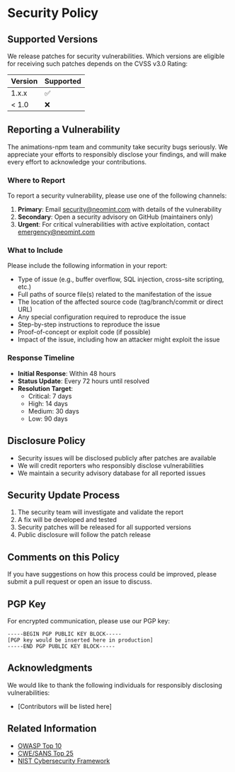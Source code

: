 # Security Policy

## Supported Versions

We release patches for security vulnerabilities. Which versions are eligible for receiving such patches depends on the CVSS v3.0 Rating:

| Version | Supported          |
| ------- | ------------------ |
| 1.x.x   | :white_check_mark: |
| < 1.0   | :x:                |

## Reporting a Vulnerability

The animations-npm team and community take security bugs seriously. We appreciate your efforts to responsibly disclose your findings, and will make every effort to acknowledge your contributions.

### Where to Report

To report a security vulnerability, please use one of the following channels:

1. **Primary**: Email security@neomint.com with details of the vulnerability
2. **Secondary**: Open a security advisory on GitHub (maintainers only)
3. **Urgent**: For critical vulnerabilities with active exploitation, contact emergency@neomint.com

### What to Include

Please include the following information in your report:

- Type of issue (e.g., buffer overflow, SQL injection, cross-site scripting, etc.)
- Full paths of source file(s) related to the manifestation of the issue
- The location of the affected source code (tag/branch/commit or direct URL)
- Any special configuration required to reproduce the issue
- Step-by-step instructions to reproduce the issue
- Proof-of-concept or exploit code (if possible)
- Impact of the issue, including how an attacker might exploit the issue

### Response Timeline

- **Initial Response**: Within 48 hours
- **Status Update**: Every 72 hours until resolved
- **Resolution Target**: 
  - Critical: 7 days
  - High: 14 days
  - Medium: 30 days
  - Low: 90 days

## Disclosure Policy

- Security issues will be disclosed publicly after patches are available
- We will credit reporters who responsibly disclose vulnerabilities
- We maintain a security advisory database for all reported issues

## Security Update Process

1. The security team will investigate and validate the report
2. A fix will be developed and tested
3. Security patches will be released for all supported versions
4. Public disclosure will follow the patch release

## Comments on this Policy

If you have suggestions on how this process could be improved, please submit a pull request or open an issue to discuss.

## PGP Key

For encrypted communication, please use our PGP key:

```
-----BEGIN PGP PUBLIC KEY BLOCK-----
[PGP key would be inserted here in production]
-----END PGP PUBLIC KEY BLOCK-----
```

## Acknowledgments

We would like to thank the following individuals for responsibly disclosing vulnerabilities:

- [Contributors will be listed here]

## Related Information

- [OWASP Top 10](https://owasp.org/www-project-top-ten/)
- [CWE/SANS Top 25](https://cwe.mitre.org/top25/)
- [NIST Cybersecurity Framework](https://www.nist.gov/cyberframework)